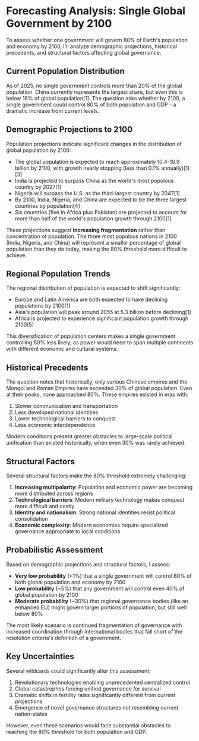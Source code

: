 # Forecasting Analysis: Single Global Government by 2100

To assess whether one government will govern 80% of Earth's population and economy by 2100, I'll analyze demographic projections, historical precedents, and structural factors affecting global governance.

## Current Population Distribution

As of 2025, no single government controls more than 20% of the global population. China currently represents the largest share, but even this is below 18% of global population[1]. The question asks whether by 2100, a single government could control 80% of both population and GDP - a dramatic increase from current levels.

## Demographic Projections to 2100

Population projections indicate significant changes in the distribution of global population by 2100:

- The global population is expected to reach approximately 10.4-10.9 billion by 2100, with growth nearly stopping (less than 0.1% annually)[1][3]
- India is projected to surpass China as the world's most populous country by 2027[1]
- Nigeria will surpass the U.S. as the third-largest country by 2047[1]
- By 2100, India, Nigeria, and China are expected to be the three largest countries by population[4]
- Six countries (five in Africa plus Pakistan) are projected to account for more than half of the world's population growth through 2100[1]

These projections suggest **increasing fragmentation** rather than concentration of population. The three most populous nations in 2100 (India, Nigeria, and China) will represent a smaller percentage of global population than they do today, making the 80% threshold more difficult to achieve.

## Regional Population Trends

The regional distribution of population is expected to shift significantly:

- Europe and Latin America are both expected to have declining populations by 2100[1]
- Asia's population will peak around 2055 at 5.3 billion before declining[1]
- Africa is projected to experience significant population growth through 2100[5]

This diversification of population centers makes a single government controlling 80% less likely, as power would need to span multiple continents with different economic and cultural systems.

## Historical Precedents

The question notes that historically, only various Chinese empires and the Mongol and Roman Empires have exceeded 30% of global population. Even at their peaks, none approached 80%. These empires existed in eras with:

1. Slower communication and transportation
2. Less developed national identities
3. Lower technological barriers to conquest
4. Less economic interdependence

Modern conditions present greater obstacles to large-scale political unification than existed historically, when even 30% was rarely achieved.

## Structural Factors

Several structural factors make the 80% threshold extremely challenging:

1. **Increasing multipolarity**: Population and economic power are becoming more distributed across regions
2. **Technological barriers**: Modern military technology makes conquest more difficult and costly
3. **Identity and nationalism**: Strong national identities resist political consolidation
4. **Economic complexity**: Modern economies require specialized governance appropriate to local conditions

## Probabilistic Assessment

Based on demographic projections and structural factors, I assess:

- **Very low probability** (<1%) that a single government will control 80% of both global population and economy by 2100
- **Low probability** (~5%) that any government will control even 40% of global population by 2100
- **Moderate probability** (~30%) that regional governance bodies (like an enhanced EU) might govern larger portions of population, but still well below 80%

The most likely scenario is continued fragmentation of governance with increased coordination through international bodies that fall short of the resolution criteria's definition of a government.

## Key Uncertainties

Several wildcards could significantly alter this assessment:

1. Revolutionary technologies enabling unprecedented centralized control
2. Global catastrophes forcing unified governance for survival
3. Dramatic shifts in fertility rates significantly different from current projections
4. Emergence of novel governance structures not resembling current nation-states

However, even these scenarios would face substantial obstacles to reaching the 80% threshold for both population and GDP.